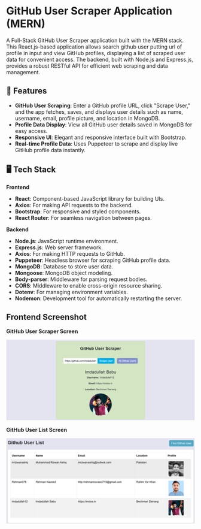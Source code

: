 # GitHub User Scraper Application (MERN)

A Full-Stack GitHub User Scraper application built with the MERN stack. This React.js-based application allows search github user putting url of profile in input and view GitHub profiles, displaying a list of scraped user data for convenient access. The backend, built with Node.js and Express.js, provides a robust RESTful API for efficient web scraping and data management.

## 📖 Features

- **GitHub User Scraping**: Enter a GitHub profile URL, click "Scrape User," and the app fetches, saves, and displays user details such as name, username, email, profile picture, and location in MongoDB.
- **Profile Data Display**: View all GitHub user details saved in MongoDB for easy access.
- **Responsive UI**: Elegant and responsive interface built with Bootstrap.
- **Real-time Profile Data**: Uses Puppeteer to scrape and display live GitHub profile data instantly.

## 🖥️ Tech Stack

**Frontend**  
- **React**: Component-based JavaScript library for building UIs.
- **Axios**: For making API requests to the backend.
- **Bootstrap**: For responsive and styled components.
- **React Router**: For seamless navigation between pages.

**Backend**  
- **Node.js**: JavaScript runtime environment.
- **Express.js**: Web server framework.
- **Axios**: For making HTTP requests to GitHub.
- **Puppeteer**: Headless browser for scraping GitHub profile data.
- **MongoDB**: Database to store user data.
- **Mongoose**: MongoDB object modeling.
- **Body-parser**: Middleware for parsing request bodies.
- **CORS**: Middleware to enable cross-origin resource sharing.
- **Dotenv**: For managing environment variables.
- **Nodemon**: Development tool for automatically restarting the server.

## Frontend Screenshot

**GitHub User Scraper Screen**  

![Frontend Screenshot](https://github.com/Rehman078/GitHub-User-Scraper/blob/0fe4d3944b17ec019e66957760d18de1c84fd6df/scraper%20user.png)

**GitHub User List Screen**  

![Frontend Screenshot](https://github.com/Rehman078/GitHub-User-Scraper/blob/c993ef9438cd79acb1abc309d12edf73944efe3c/github%20user%20list.png)

